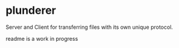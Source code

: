 # plunderer
Server and Client for transferring files with its own unique protocol.

readme is a work in progress
